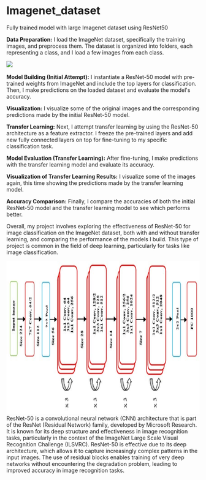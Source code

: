 # Imagenet_dataset
Fully trained model with large Imagenet dataset using ResNet50

**Data Preparation:** I load the ImageNet dataset, specifically the training images, and preprocess them. The dataset is organized into folders, each representing a class, and I load a few images from each class.
    
![](https://github.com/Mukhriddin19980901/Imagenet_dataset/assets/86052339/51cfc702-b488-44c6-9e5a-c38fdf72d3c9)


**Model Building (Initial Attempt):** I instantiate a ResNet-50 model with pre-trained weights from ImageNet and include the top layers for classification. Then, I make predictions on the loaded dataset and evaluate the model's accuracy.

**Visualization:** I visualize some of the original images and the corresponding predictions made by the initial ResNet-50 model.

**Transfer Learning:** Next, I attempt transfer learning by using the ResNet-50 architecture as a feature extractor. I freeze the pre-trained layers and add new fully connected layers on top for fine-tuning to my specific classification task.

**Model Evaluation (Transfer Learning):** After fine-tuning, I make predictions with the transfer learning model and evaluate its accuracy.

**Visualization of Transfer Learning Results:** I visualize some of the images again, this time showing the predictions made by the transfer learning model.

**Accuracy Comparison:** Finally, I compare the accuracies of both the initial ResNet-50 model and the transfer learning model to see which performs better.

Overall, my project involves exploring the effectiveness of ResNet-50 for image classification on the ImageNet dataset, both with and without transfer learning, and comparing the performance of the models I build. This type of project is common in the field of deep learning, particularly for tasks like image classification.


<img src="https://github.com/Mukhriddin19980901/Imagenet_dataset/blob/main/images/resnet_architect.jpg" height="400" width="700"/>
ResNet-50 is a convolutional neural network (CNN) architecture that is part of the ResNet (Residual Network) family, developed by Microsoft Research. It is known for its deep structure and effectiveness in image recognition tasks, particularly in the context of the ImageNet Large Scale Visual Recognition Challenge (ILSVRC).
ResNet-50 is effective due to its deep architecture, which allows it to capture increasingly complex patterns in the input images. The use of residual blocks enables training of very deep networks without encountering the degradation problem, leading to improved accuracy in image recognition tasks.
